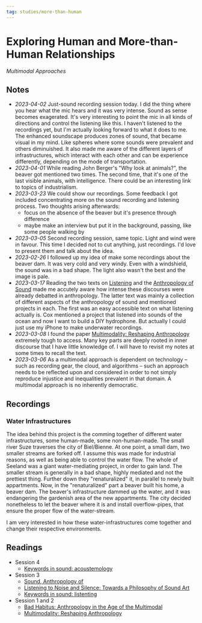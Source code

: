 ```yaml
---
tag: studies/more-than-human
---
```

# Exploring Human and More-than-Human Relationships
*Multimodal Approaches*


## Notes
- *2023-04-02* Just-sound recording session today. I did the thing where you hear what the mic hears and it was very intense. Sound as sense becomes exagerated. It's very interesting to point the mic in all kinds of directions and control the listening like this. I haven't listened to the recordings yet, but I'm actually looking forward to what it does to me. The enhanced soundscape produces zones of sound, that became visual in my mind. Like spheres where some sounds were prevalent and others diminuished. It also made me aware of the different layers of infrastructures, which interact with each other and can be experience differently, depending on the mode of transportation.
- *2023-04-01* While reading John Berger's "Why look at animals?", the beaver got mentioned two times. The second time, that it's one of the last visible animals, with intelligence. There could be an interesting link to topics of industrialism.
- *2023-03-23* We could show our recordings. Some feedback I got included concentrating more on the sound recording and listening process. Two thoughts arising afterwards:
	-   focus on the absence of the beaver but it's presence through difference
	-   maybe make an interview but put it in the background, passing, like some people walking by
- *2023-03-05* Second recording session, same topic. Light and wind were in favour. This time I decided not to cut anything, just recordings. I'd love to present them and talk about the idea.
- *2023-02-26* I followed up my idea of make some recordings about the beaver dam. It was very cold and very windy. Even with a windshield, the sound was in a bad shape. The light also wasn't the best and the image is pale.
- *2023-03-17* Reading the two texts on [Listening](reading/novakKeywordsSound2015.md) and the [Anthropology of Sound](reading/coxSoundAnthropology2018.md) made me accutely aware how intense these discourses were already debatted in anthropology. The latter text was mainly a collection of different aspects of the anthropology of sound and mentioned projects in each. The first was an easy accessible text on what listening actually is. Cox mentioned a project that listened into sounds of the ocean and now I want to build a DIY hydrophone. But actually I could just use my iPhone to make underwater recordings.
- *2023-03-08* I found the paper [Multimodality: Reshaping Anthropology](reading/westmorelandMultimodalityReshapingAnthropology2022a.md) extremely tough to access. Many key parts are deeply rooted in inner discourse that I have little knowledge of. I will have to revisit my notes at some times to recall the text.
- *2023-03-06* As a multimodal approach is dependent on technology – such as recording gear, the cloud, and algorithms – such an approach needs to be reflected upon and considered in order to not simply reproduce injustice and inequalities prevalent in that domain. A multimodal approach is no inherently democratic.

## Recordings
### Water Infrastructures
The idea behind this project is the comming together of different water infrastructures, some human-made, some non-human-made. The small river Suze traverses the city of Biel/Bienne. At one point, a small dam, two smaller streams are forked off. I assume this was made for industrial reasons, as well as being able to control the water flow. The whole of Seeland was a giant water-mediating project, in order to gain land. The smaller stream is generally in a bad shape, highly mediated and not the prettiest thing. Further down they "renaturalized" it, in parallel to newly built appartments. Now, in the "renaturalized" part a beaver built his home, a beaver dam. The beaver's infrastructure dammed up the water, and it was endangering the gardenish area of the new appartments. The city decided nonetheless to let the beaver where it is and install overflow-pipes, that ensure the proper flow of the water-stream.

I am very interested in how these water-infrastructures come together and change their respective environments.

## Readings
- Session 4
	- [Keywords in sound: acoustemology](reading/novakKeywordsSound2015.md#acoustemology)
- Session 3
	- [Sound, Anthropology of](reading/coxSoundAnthropology2018.md)
	- [Listening to Noise and Silence: Towards a Philosophy of Sound Art](reading/voegelinListeningNoiseSilence2010.md)
	- [Keywords in sound: listenting](reading/novakKeywordsSound2015.md#listenting)
- Session 1 and 2
	- [Bad Habitus: Anthropology in the Age of the Multimodal](reading/takaragawaBadHabitusAnthropology2019a.md)
	- [Multimodality: Reshaping Anthropology](reading/westmorelandMultimodalityReshapingAnthropology2022a.md)
